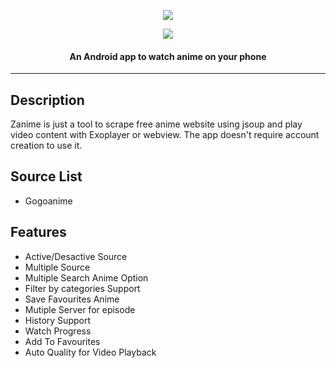 <p align = "center" href="https://github.com/linkkader/zanime/releases/download/1/zanime.apk"><img src="https://github.com/linkkader/zanime/blob/master/app/src/main/res/drawable/logo.png"/> </p> 
<p align = "center" href="https://github.com/linkkader/zanime/releases/download/1/zanime.apk"><img src="https://github.com/linkkader/zanime/blob/master/.idea/download%20(2).png"/> </p> 
<h4 align="center">An Android app to watch anime on your phone</h4>
<p align="center">
<hr>


## Description

Zanime is just a tool to scrape free anime website using jsoup and play video content with Exoplayer or webview. The app doesn't require account creation to use it. 

## Source List
* Gogoanime 

## Features

* Active/Desactive Source
* Multiple Source
* Multiple Search Anime Option
* Filter by categories Support
* Save Favourites Anime
* Mutiple Server for episode
* History Support
* Watch Progress
* Add To Favourites
* Auto Quality for Video Playback

